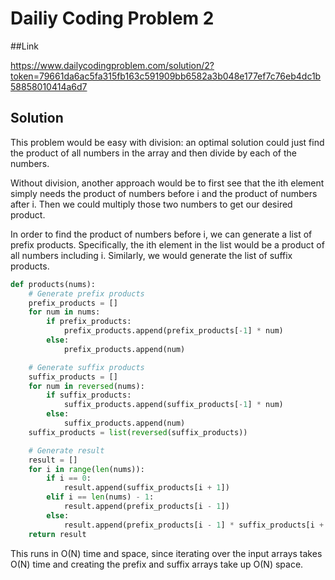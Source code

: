 # Dailiy Coding Problem 2

##Link

https://www.dailycodingproblem.com/solution/2?token=79661da6ac5fa315fb163c591909bb6582a3b048e177ef7c76eb4dc1b58858010414a6d7

## Solution

This problem would be easy with division: an optimal solution could just find the product of all numbers in the array and then divide by each of the numbers.

Without division, another approach would be to first see that the ith element simply needs the product of numbers before i and the product of numbers after i. Then we could multiply those two numbers to get our desired product.

In order to find the product of numbers before i, we can generate a list of prefix products. Specifically, the ith element in the list would be a product of all numbers including i. Similarly, we would generate the list of suffix products.

```python
def products(nums):
    # Generate prefix products
    prefix_products = []
    for num in nums:
        if prefix_products:
            prefix_products.append(prefix_products[-1] * num)
        else:
            prefix_products.append(num)

    # Generate suffix products
    suffix_products = []
    for num in reversed(nums):
        if suffix_products:
            suffix_products.append(suffix_products[-1] * num)
        else:
            suffix_products.append(num)
    suffix_products = list(reversed(suffix_products))

    # Generate result
    result = []
    for i in range(len(nums)):
        if i == 0:
            result.append(suffix_products[i + 1])
        elif i == len(nums) - 1:
            result.append(prefix_products[i - 1])
        else:
            result.append(prefix_products[i - 1] * suffix_products[i + 1])
    return result
````

This runs in O(N) time and space, since iterating over the input arrays takes O(N) time and creating the prefix and suffix arrays take up O(N) space.

